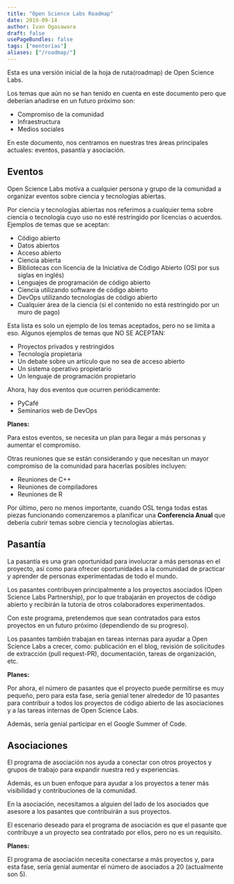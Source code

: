 ```yaml
---
title: "Open Science Labs Roadmap"
date: 2019-09-14
author: Ivan Ogasawara
draft: false
usePageBundles: false
tags: ["mentorías"]
aliases: ["/roadmap/"]
---
```



Esta es una versión inicial de la hoja de ruta(roadmap) de Open Science Labs.

Los temas que aún no se han tenido en cuenta en este documento pero que deberían añadirse en un futuro próximo son:

* Compromiso de la comunidad
* Infraestructura
* Medios sociales

En este documento, nos centramos en nuestras tres áreas principales actuales: eventos, pasantía y asociación.


## Eventos

Open Science Labs motiva a cualquier persona y grupo de la comunidad a
organizar eventos sobre ciencia y tecnologías abiertas.

Por ciencia y tecnologías abiertas nos referimos a cualquier tema sobre
ciencia o tecnología cuyo uso no esté restringido por licencias o
acuerdos. Ejemplos de temas que se aceptan:

* Código abierto
* Datos abiertos
* Acceso abierto
* Ciencia abierta
* Bibliotecas con licencia de la Iniciativa de Código Abierto (OSI por sus siglas en inglés)
* Lenguajes de programación de código abierto
* Ciencia utilizando software de código abierto
* DevOps utilizando tecnologías de código abierto
* Cualquier área de la ciencia (si el contenido no está restringido por un muro de pago)

Esta lista es solo un ejemplo de los temas aceptados, pero no se limita
a eso. Algunos ejemplos de temas que NO SE ACEPTAN:

* Proyectos privados y restringidos
* Tecnología propietaria
* Un debate sobre un artículo que no sea de acceso abierto
* Un sistema operativo propietario
* Un lenguaje de programación propietario


Ahora, hay dos eventos que ocurren periódicamente:

* PyCafé
* Seminarios web de DevOps

**Planes:**

Para estos eventos, se necesita un plan para llegar a más personas y aumentar el compromiso.

Otras reuniones que se están considerando y que necesitan un mayor
compromiso de la comunidad para hacerlas posibles incluyen:

* Reuniones de C++
* Reuniones de compiladores
* Reuniones de R

Por último, pero no menos importante, cuando OSL tenga todas estas
piezas funcionando comenzaremos a planificar una **Conferencia Anual**
que debería cubrir temas sobre ciencia y tecnologías abiertas.


## Pasantía

La pasantía es una gran oportunidad para involucrar a más personas en el
proyecto, así como para ofrecer oportunidades a la comunidad de
practicar y aprender de personas experimentadas de todo el mundo.

Los pasantes contribuyen principalmente a los proyectos asociados (Open
Science Labs Partnership), por lo que trabajarán en proyectos de código
abierto y recibirán la tutoría de otros colaboradores experimentados.

Con este programa, pretendemos que sean contratados para estos proyectos
en un futuro próximo (dependiendo de su progreso).

Los pasantes también trabajan en tareas internas para ayudar a Open
Science Labs a crecer, como: publicación en el blog, revisión de
solicitudes de extracción (pull request-PR), documentación, tareas de
organización, etc.


**Planes:**

Por ahora, el número de pasantes que el proyecto puede permitirse es muy
pequeño, pero para esta fase, sería genial tener alrededor de 10
pasantes para contribuir a todos los proyectos de código abierto de las
asociaciones y a las tareas internas de Open Science Labs.

Además, sería genial participar en el Google Summer of Code.


## Asociaciones

El programa de asociación nos ayuda a conectar con otros proyectos y
grupos de trabajo para expandir nuestra red y experiencias.

Además, es un buen enfoque para ayudar a los proyectos a tener más
visibilidad y contribuciones de la comunidad.

En la asociación, necesitamos a alguien del lado de los asociados que
asesore a los pasantes que contribuirán a sus proyectos.

El escenario deseado para el programa de asociación es que el pasante
que contribuye a un proyecto sea contratado por ellos, pero no es un
requisito.

**Planes:**

El programa de asociación necesita conectarse a más proyectos y, para
esta fase, sería genial aumentar el número de asociados a 20 (actualmente
son 5).
